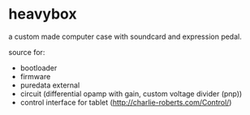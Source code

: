 heavybox
========
a custom made computer case with soundcard and expression pedal.

source for:
- bootloader
- firmware
- puredata external
- circuit (differential opamp with gain, custom voltage divider (pnp))
- control interface for tablet (http://charlie-roberts.com/Control/)
